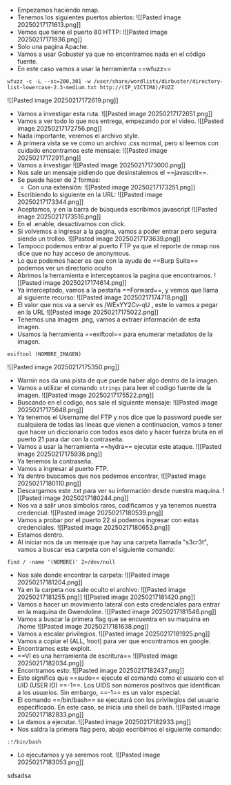 - Empezamos haciendo nmap.
- Tenemos los siguientes puertos abiertos:
![[Pasted image 20250217171613.png]]
- Vemos que tiene el puerto 80 HTTP:
![[Pasted image 20250217171936.png]]
- Solo una pagina Apache.
- Vamos a usar Gobuster ya que no encontramos nada en el código fuente.
- En este caso vamos a usar la herramienta ==wfuzz==
```
wfuzz -c -L --sc=200,301 -w /user/share/wordlists/dirbuster/directory-list-lowercase-2.3-medium.txt http://(IP_VICTIMA)/FUZZ
```
![[Pasted image 20250217172619.png]]
- Vamos a investigar esta ruta.
![[Pasted image 20250217172651.png]]
- Vamos a ver todo lo que nos entrega, empezando por el video.
![[Pasted image 20250217172756.png]]
- Nada importante, veremos el archivo style.
- A primera vista se ve como un archivo .css normal, pero si leemos con cuidado encontramos este mensaje:
![[Pasted image 20250217172911.png]]
- Vamos a investigar
![[Pasted image 20250217173000.png]]
- Nos sale un mensaje pidiendo que desinstalemos el ==javascrit==.
- Se puede hacer de 2 formas:
	- Con una extensión:
![[Pasted image 20250217173251.png]]
- Escribiendo lo siguiente en la URL:
![[Pasted image 20250217173344.png]]
- Aceptamos, y en la barra de búsqueda escribimos javascript
![[Pasted image 20250217173516.png]]
- En el .enable, desactivamos con click.
- Si volvemos a ingresar a la pagina, vamos a poder entrar pero seguira siendo un trolleo.
![[Pasted image 20250217173639.png]]
- Tampoco podemos entrar al puerto FTP ya que el reporte de nmap nos dice que no hay acceso de anonymous.
- Lo que podemos hacer es que con la ayuda de ==Burp Suite== podemos ver un directorio oculto
- Abrimos la herramienta e interceptamos la pagina que encontramos.
![[Pasted image 20250217174614.png]]
- Ya interceptado, vamos a la pestaña ==Forward==, y vemos que llama al siguiente recurso:
![[Pasted image 20250217174718.png]]
- El valor que nos va a servir es /WExYY2Cv-qU , este lo vamos a pegar en la URL
![[Pasted image 20250217175022.png]]
- Tenemos una imagen .png, vamos a extraer información de esta imagen.
- Usamos la herramienta ==exiftool== para enumerar metadatos de la imagen.
```
exiftool (NOMBRE_IMAGEN)
```
![[Pasted image 20250217175350.png]]
- Warnin nos da una pista de que puede haber algo dentro de la imagen.
- Vamos a utilizar el comando `strings` para leer el codigo fuente de la imagen.
![[Pasted image 20250217175522.png]]
- Buscando en el codigo, nos sale el siguiente mensaje:
![[Pasted image 20250217175648.png]]
- Ya tenemos el Username del FTP y nos dice que la password puede ser cualquiera de todas las lineas que vienen a continuacion, vamos a tener que hacer un diccionario con todos esos dato y hacer fuerza bruta en el puerto 21 para dar con la contraseña.
- Vamos a usar la herramienta ==hydra== ejecutar este ataque.
![[Pasted image 20250217175936.png]]
- Ya tenemos la contraseña.
- Vamos a ingresar al puerto FTP.
- Ya dentro buscamos que nos podemos encontrar,
![[Pasted image 20250217180110.png]]
- Descargamos este .txt para ver su información desde nuestra maquina.
![[Pasted image 20250217180244.png]]
- Nos va a salir unos simbolos raros, codificamos y ya tenemos nuestra credencial:
![[Pasted image 20250217180539.png]]
- Vamos a probar por el puerto 22 si podemos ingresar con estas credenciales.
![[Pasted image 20250217180653.png]]
- Estamos dentro.
- Al iniciar nos da un mensaje que hay una carpeta llamada "s3cr3t", vamos  a buscar esa carpeta con el siguiente comando:
```
find / -name '(NOMBRE)' 2>/dev/null
```
- Nos sale donde encontrar la carpeta:
![[Pasted image 20250217181204.png]]
- Ya en la carpeta nos sale oculto el archivo:
![[Pasted image 20250217181255.png]]
![[Pasted image 20250217181420.png]]
- Vamos a hacer un movimiento lateral con esta credenciales para entrar en la maquina de Gwendoline.
![[Pasted image 20250217181546.png]]
- Vamos a buscar la primera flag que se encuentra en su maquina en /home
![[Pasted image 20250217181638.png]]
- Vamos a escalar privilegios.
![[Pasted image 20250217181925.png]]
- Vamos a copiar el (ALL, !root) para ver que encontramos en google.
- Encontramos este exploit.
- ==VI es una herramienta de escritura==
![[Pasted image 20250217182034.png]]
- Encontramos esto:
![[Pasted image 20250217182437.png]]
- Esto significa que ==sudo== ejecute el comando como el usuario con el UID (USER ID) ==-1==. Los UIDS son números positivos que identifican a los usuarios. Sin embargo, ==-1== es un valor especial.
- El comando ==/bin/bash== se ejecutará con los privilegios del usuario especificado. En este caso, se inicia una shell de bash.
![[Pasted image 20250217182833.png]]
- Le damos a ejecutar.
![[Pasted image 20250217182933.png]]
- Nos saldra la primera flag pero, abajo escribimos el siguiente comando:
```
:!/bin/bash
```
- Lo ejecutamos y ya seremos root.
![[Pasted image 20250217183053.png]]

sdsadsa
